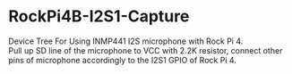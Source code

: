 # RockPi4B-I2S1-Capture    

Device Tree For Using INMP441 I2S microphone with Rock Pi 4.    
Pull up SD line of the microphone to VCC with 2.2K resistor, connect other pins of microphone accordingly to the I2S1 GPIO of Rock Pi 4.    
